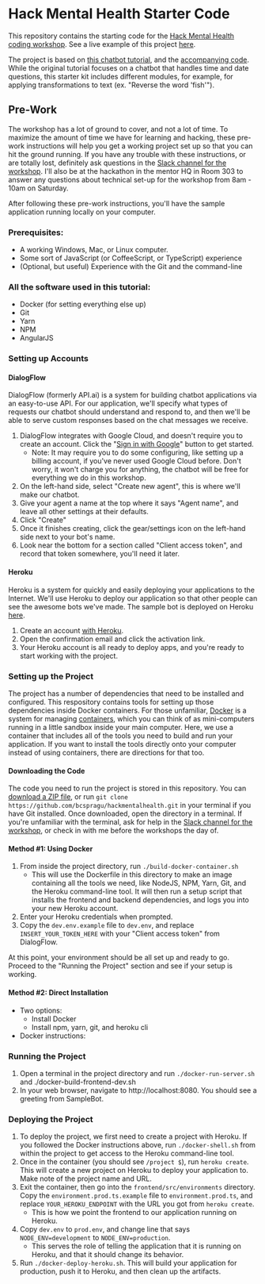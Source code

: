# Hack Mental Health Starter Code

This repository contains the starting code for the [Hack Mental Health coding
workshop](https://www.hackmentalhealth.care/coding-workshops). See a live
example of this project [here](https://floating-tor-11853.herokuapp.com/).

The project is based on [this chatbot
tutorial](https://medium.freecodecamp.org/what-does-it-take-to-build-a-chatbot-lets-find-out-b4d009ea8cfd),
and the [accompanying code](https://github.com/van100j/tibot). While the
original tutorial focuses on a chatbot that handles time and date questions,
this starter kit includes different modules, for example, for applying
transformations to text (ex. "Reverse the word 'fish'").

## Pre-Work

The workshop has a lot of ground to cover, and not a lot of time. To maximize
the amount of time we have for learning and hacking, these pre-work
instructions will help you get a working project set up so that you can hit the
ground running. If you have any trouble with these instructions, or are totally
lost, definitely ask questions in the [Slack channel for the
workshop](https://hackmentalhealth.slack.com/messages/C925ATDPG/). I'll also be
at the hackathon in the mentor HQ in Room 303 to answer any questions about
technical set-up for the workshop from 8am - 10am on Saturday.

After following these pre-work instructions, you'll have the sample application
running locally on your computer.

### Prerequisites:
* A working Windows, Mac, or Linux computer.
* Some sort of JavaScript (or CoffeeScript, or TypeScript) experience
* (Optional, but useful) Experience with the Git and the command-line

### All the software used in this tutorial:
* Docker (for setting everything else up)
* Git
* Yarn
* NPM
* AngularJS

### Setting up Accounts

#### DialogFlow

DialogFlow (formerly API.ai) is a system for building chatbot applications via
an easy-to-use API. For our application, we'll specify what types of requests
our chatbot should understand and respond to, and then we'll be able to serve
custom responses based on the chat messages we receive.

1. DialogFlow integrates with Google Cloud, and doesn't require you to create
   an account. Click the "[Sign in with
   Google](https://console.dialogflow.com/api-client/#/login)" button to get
   started.
     * Note: It may require you to do some configuring, like setting up a billing
       account, if you've never used Google Cloud before. Don't worry, it won't
       charge you for anything, the chatbot will be free for everything we do in
       this workshop.
1. On the left-hand side, select "Create new agent", this is where we'll
   make our chatbot.
1. Give your agent a name at the top where it says "Agent name", and leave
   all other settings at their defaults.
1. Click "Create"
1. Once it finishes creating, click the gear/settings icon on the left-hand
   side next to your bot's name.
1. Look near the bottom for a section called "Client access token", and
   record that token somewhere, you'll need it later.

#### Heroku

Heroku is a system for quickly and easily deploying your applications to the
Internet. We'll use Heroku to deploy our application so that other people can
see the awesome bots we've made. The sample bot is deployed on Heroku
[here](https://floating-tor-11853.herokuapp.com/).

1. Create an account [with Heroku](https://signup.heroku.com).
1. Open the confirmation email and click the activation link.
1. Your Heroku account is all ready to deploy apps, and you're ready to start
   working with the project.

### Setting up the Project

The project has a number of dependencies that need to be installed and
configured. This respository contains tools for setting up those dependencies
inside Docker containers. For those unfamiliar,
[Docker](https://www.docker.com/) is a system for managing
[containers](https://www.docker.com/what-container), which you can think of as
mini-computers running in a little sandbox inside your main computer. Here, we
use a container that includes all of the tools you need to build and run your
application. If you want to install the tools directly onto your computer
instead of using containers, there are directions for that too.

#### Downloading the Code

The code you need to run the project is stored in this repository. You can
[download a ZIP
file](https://github.com/bcspragu/hackmentalhealth/archive/master.zip), or run
`git clone https://github.com/bcspragu/hackmentalhealth.git` in your terminal
if you have Git installed. Once downloaded, open the directory in a terminal.
If you're unfamiliar with the terminal, ask for help in the [Slack channel
for the workshop](https://hackmentalhealth.slack.com/messages/C925ATDPG/), or
check in with me before the workshops the day of.

#### Method #1: Using Docker

1. From inside the project directory, run `./build-docker-container.sh`
    * This will use the Dockerfile in this directory to make an image
      containing all the tools we need, like NodeJS, NPM, Yarn, Git, and the
      Heroku command-line tool. It will then run a setup script that installs
      the frontend and backend dependencies, and logs you into your new Heroku
      account.
1. Enter your Heroku credentials when prompted.
1. Copy the `dev.env.example` file to `dev.env`, and replace
   `INSERT_YOUR_TOKEN_HERE` with your "Client access token" from DialogFlow.

At this point, your environment should be all set up and ready to go. Proceed
to the "Running the Project" section and see if your setup is working.


#### Method #2: Direct Installation

  * Two options:
    * Install Docker
    * Install npm, yarn, git, and heroku cli
  * Docker instructions:


### Running the Project
1. Open a terminal in the project directory and run `./docker-run-server.sh` and
   ./docker-build-frontend-dev.sh
1. In your web browser, navigate to http://localhost:8080. You should see a
   greeting from SampleBot.

### Deploying the Project

1. To deploy the project, we first need to create a project with Heroku. If you
   followed the Docker instructions above, run `./docker-shell.sh` from within
   the project to get access to the Heroku command-line tool.
1. Once in the container (you should see `/project $`), run `heroku create`.
   This will create a new project on Heroku to deploy your application to. Make
   note of the project name and URL.
1. Exit the container, then go into the `frontend/src/environments` directory.
   Copy the `environment.prod.ts.example` file to `environment.prod.ts`, and replace
   `YOUR_HEROKU_ENDPOINT` with the URL you got from `heroku create`.
    * This is how we point the frontend to our application running on Heroku.
1. Copy `dev.env` to `prod.env`, and change line that says
   `NODE_ENV=development` to `NODE_ENV=production`.
    * This serves the role of telling the application that it is running on
      Heroku, and that it should change its behavior.
1.  Run `./docker-deploy-heroku.sh`. This will build your application for
    production, push it to Heroku, and then clean up the artifacts.
